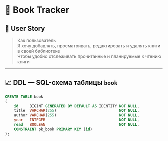 # 📘 Book Tracker

## 📌 User Story

> Как пользователь  
> Я хочу добавлять, просматривать, редактировать и удалять книги в своей библиотеке  
> Чтобы удобно отслеживать прочитанные и планируемые к чтению книги

---

## 📈 DDL — SQL-схема таблицы `book`

```sql
CREATE TABLE book
(
    id     BIGINT GENERATED BY DEFAULT AS IDENTITY NOT NULL,
    title  VARCHAR(255)                            NOT NULL,
    author VARCHAR(255)                            NOT NULL,
    year   INTEGER                                 NOT NULL,
    read   BOOLEAN                                 NOT NULL,
    CONSTRAINT pk_book PRIMARY KEY (id)
);
```